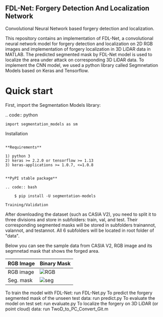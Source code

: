 ## FDL-Net: Forgery Detection And Localization Network
Convolutional Neural Network based forgery detection and localization.

This repository contains an implementation of FDL-Net, a convolutional neural network model for forgery detection and localization on 2D RGB images and implementation of forgery localization in 3D LiDAR data in MATLAB. The predicted segmented mask by FDL-Net model is used to localize the area under attack on corresponding 3D LiDAR data. To implement the CNN model, we used a python library called Segmnetation Models based on Keras and Tensorflow.

# Quick start
First, import the Segmentation Models library:

.. code:: python

    import segmentation_models as sm
	
Installation
~~~~~~~~~~~~

**Requirements**

1) python 3
2) keras >= 2.2.0 or tensorflow >= 1.13
3) keras-applications >= 1.0.7, <=1.0.8


**PyPI stable package**

.. code:: bash

    $ pip install -U segmentation-models	
	
Training/Validation
~~~~~~~~~~~~~~~~~~~
After downloading the dataset (such as CASIA V2), you need to split it to three divisions and store in subfolders: train, val, and test. Their corresponding segmented masks will be stored in subfolders trainannot, valannot, and testannot. All 6 subfolders will be located in root folder of "data".

Below you can see the sample data from CASIA V2, RGB image and its segmnetad mask that shows the forged area.


|RGB Image   | Binary Mask |
| ---------- | ------------|
|RGB image   | ![RGB]      |
|Seg. mask   | ![seg]      |

[RGB]: images/01421.tif
[seg]: images/01421_gt.jpg


To train the model with FDL-Net: run FDL-Net.py
To predict the forgery segmented mask of the unseen test data: run predict.py
To evaluate the model on test set: run evaluate.py
To localize the forgery on 3D LiDAR (or point cloud) data: run TwoD_to_PC_Convert_Git.m
